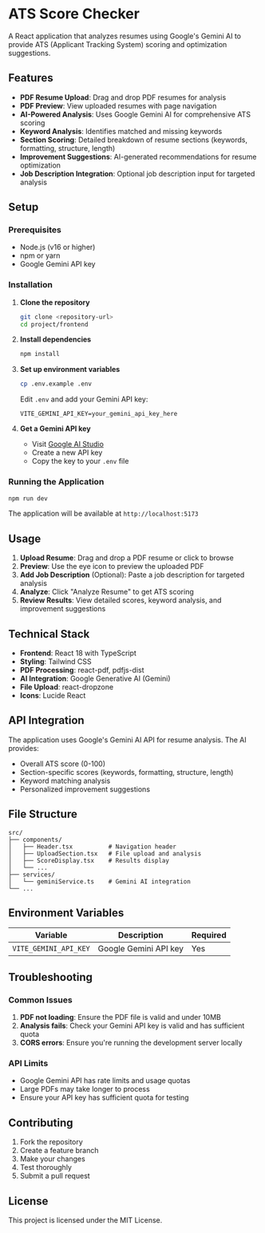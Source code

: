 # ATS Score Checker

A React application that analyzes resumes using Google's Gemini AI to provide ATS (Applicant Tracking System) scoring and optimization suggestions.

## Features

- **PDF Resume Upload**: Drag and drop PDF resumes for analysis
- **PDF Preview**: View uploaded resumes with page navigation
- **AI-Powered Analysis**: Uses Google Gemini AI for comprehensive ATS scoring
- **Keyword Analysis**: Identifies matched and missing keywords
- **Section Scoring**: Detailed breakdown of resume sections (keywords, formatting, structure, length)
- **Improvement Suggestions**: AI-generated recommendations for resume optimization
- **Job Description Integration**: Optional job description input for targeted analysis

## Setup

### Prerequisites

- Node.js (v16 or higher)
- npm or yarn
- Google Gemini API key

### Installation

1. **Clone the repository**
   ```bash
   git clone <repository-url>
   cd project/frontend
   ```

2. **Install dependencies**
   ```bash
   npm install
   ```

3. **Set up environment variables**
   ```bash
   cp .env.example .env
   ```
   
   Edit `.env` and add your Gemini API key:
   ```
   VITE_GEMINI_API_KEY=your_gemini_api_key_here
   ```

4. **Get a Gemini API key**
   - Visit [Google AI Studio](https://makersuite.google.com/app/apikey)
   - Create a new API key
   - Copy the key to your `.env` file

### Running the Application

```bash
npm run dev
```

The application will be available at `http://localhost:5173`

## Usage

1. **Upload Resume**: Drag and drop a PDF resume or click to browse
2. **Preview**: Use the eye icon to preview the uploaded PDF
3. **Add Job Description** (Optional): Paste a job description for targeted analysis
4. **Analyze**: Click "Analyze Resume" to get ATS scoring
5. **Review Results**: View detailed scores, keyword analysis, and improvement suggestions

## Technical Stack

- **Frontend**: React 18 with TypeScript
- **Styling**: Tailwind CSS
- **PDF Processing**: react-pdf, pdfjs-dist
- **AI Integration**: Google Generative AI (Gemini)
- **File Upload**: react-dropzone
- **Icons**: Lucide React

## API Integration

The application uses Google's Gemini AI API for resume analysis. The AI provides:

- Overall ATS score (0-100)
- Section-specific scores (keywords, formatting, structure, length)
- Keyword matching analysis
- Personalized improvement suggestions

## File Structure

```
src/
├── components/
│   ├── Header.tsx          # Navigation header
│   ├── UploadSection.tsx   # File upload and analysis
│   ├── ScoreDisplay.tsx    # Results display
│   └── ...
├── services/
│   └── geminiService.ts    # Gemini AI integration
└── ...
```

## Environment Variables

| Variable | Description | Required |
|----------|-------------|----------|
| `VITE_GEMINI_API_KEY` | Google Gemini API key | Yes |

## Troubleshooting

### Common Issues

1. **PDF not loading**: Ensure the PDF file is valid and under 10MB
2. **Analysis fails**: Check your Gemini API key is valid and has sufficient quota
3. **CORS errors**: Ensure you're running the development server locally

### API Limits

- Google Gemini API has rate limits and usage quotas
- Large PDFs may take longer to process
- Ensure your API key has sufficient quota for testing

## Contributing

1. Fork the repository
2. Create a feature branch
3. Make your changes
4. Test thoroughly
5. Submit a pull request

## License

This project is licensed under the MIT License. 